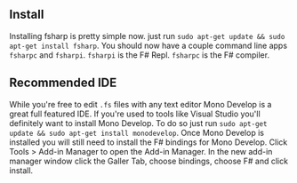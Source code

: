 ## Install

Installing fsharp is pretty simple now. just run `sudo apt-get update && sudo apt-get install fsharp`. You should now have a couple command line apps `fsharpc` and `fsharpi`. `fsharpi` is the F# Repl. `fsharpc` is the F# compiler.

## Recommended IDE

While you're free to edit `.fs` files with any text editor Mono Develop is a great full featured IDE. If you're used to tools like Visual Studio you'll definitely want to install Mono Develop. To do so just run `sudo apt-get update && sudo apt-get install monodevelop`. Once Mono Develop is installed you will still need to install the F# bindings for Mono Develop. Click Tools > Add-in Manager to open the Add-in Manager. In the new add-in manager window click the Galler Tab, choose bindings, choose F# and click install.
